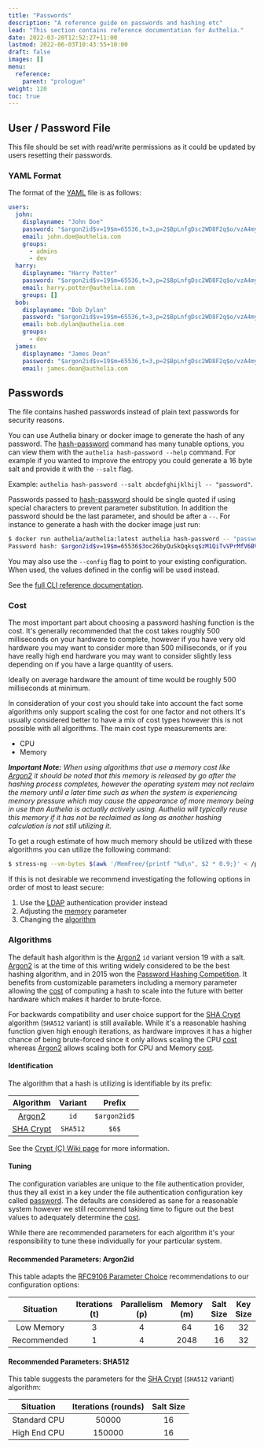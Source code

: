 ```yaml
---
title: "Passwords"
description: "A reference guide on passwords and hashing etc"
lead: "This section contains reference documentation for Authelia."
date: 2022-03-20T12:52:27+11:00
lastmod: 2022-06-03T10:43:55+10:00
draft: false
images: []
menu:
  reference:
    parent: "prologue"
weight: 120
toc: true
---
```


## User / Password File

This file should be set with read/write permissions as it could be updated by users resetting their passwords.

### YAML Format

The format of the [YAML] file is as follows:

```yaml
users:
  john:
    displayname: "John Doe"
    password: "$argon2id$v=19$m=65536,t=3,p=2$BpLnfgDsc2WD8F2q$o/vzA4myCqZZ36bUGsDY//8mKUYNZZaR0t4MFFSs+iM"
    email: john.doe@authelia.com
    groups:
      - admins
      - dev
  harry:
    displayname: "Harry Potter"
    password: "$argon2id$v=19$m=65536,t=3,p=2$BpLnfgDsc2WD8F2q$o/vzA4myCqZZ36bUGsDY//8mKUYNZZaR0t4MFFSs+iM"
    email: harry.potter@authelia.com
    groups: []
  bob:
    displayname: "Bob Dylan"
    password: "$argon2id$v=19$m=65536,t=3,p=2$BpLnfgDsc2WD8F2q$o/vzA4myCqZZ36bUGsDY//8mKUYNZZaR0t4MFFSs+iM"
    email: bob.dylan@authelia.com
    groups:
      - dev
  james:
    displayname: "James Dean"
    password: "$argon2id$v=19$m=65536,t=3,p=2$BpLnfgDsc2WD8F2q$o/vzA4myCqZZ36bUGsDY//8mKUYNZZaR0t4MFFSs+iM"
    email: james.dean@authelia.com
```

## Passwords

The file contains hashed passwords instead of plain text passwords for security reasons.

You can use Authelia binary or docker image to generate the hash of any password. The [hash-password] command has many
tunable options, you can view them with the `authelia hash-password --help` command. For example if you wanted to
improve the entropy you could generate a 16 byte salt and provide it with the `--salt` flag.

Example: `authelia hash-password --salt abcdefghijklhijl -- "password"`.

Passwords passed to [hash-password] should be single quoted if using special characters to prevent parameter
substitution. In addition the password should be the last parameter, and should be after a `--`. For instance to
generate a hash with the docker image just run:

```bash
$ docker run authelia/authelia:latest authelia hash-password -- "password"
Password hash: $argon2id$v=19$m=65536$3oc26byQuSkQqksq$zM1QiTvVPrMfV6BVLs2t4gM+af5IN7euO0VB6+Q8ZFs
```

You may also use the `--config` flag to point to your existing configuration. When used, the values defined in the
config will be used instead.

See the [full CLI reference documentation](../cli/authelia/authelia_hash-password.md).

### Cost

The most important part about choosing a password hashing function is the cost. It's generally recommended that the cost
takes roughly 500 milliseconds on your hardware to complete, however if you have very old hardware you may want to
consider more than 500 milliseconds, or if you have really high end hardware you may want to consider slightly less
depending on if you have a large quantity of users.

Ideally on average hardware the amount of time would be roughly 500 milliseconds at minimum.

In consideration of your cost you should take into account the fact some algorithms only support scaling the cost for
one factor and not others It's usually considered better to have a mix of cost types however this is not possible with
all algorithms. The main cost type measurements are:

- CPU
- Memory

_**Important Note:** When using algorithms that use a memory cost like [Argon2] it should be noted that this memory is
released by go after the hashing process completes, however the operating system may not reclaim the memory until a
later time such as when the system is experiencing memory pressure which may cause the appearance of more memory being
in use than Authelia is actually actively using. Authelia will typically reuse this memory if it has not be reclaimed as
long as another hashing calculation is not still utilizing it._

To get a rough estimate of how much memory should be utilized with these algorithms you can utilize the following
command:

```bash
$ stress-ng --vm-bytes $(awk '/MemFree/{printf "%d\n", $2 * 0.9;}' < /proc/meminfo)k --vm-keep -m 1
```

If this is not desirable we recommend investigating the following options in order of most to least secure:

1. Use the [LDAP](../../configuration/first-factor/ldap.md) authentication provider instead
2. Adjusting the [memory](../../configuration/first-factor/file.md#memory) parameter
3. Changing the [algorithm](../../configuration/first-factor/file.md#algorithm)

### Algorithms

The default hash algorithm is the [Argon2] `id` variant version 19 with a salt. [Argon2] is at the time of this writing
widely considered to be the best hashing algorithm, and in 2015 won the [Password Hashing Competition]. It benefits from
customizable parameters including a memory parameter allowing the [cost](#cost) of computing a hash to scale into the
future with better hardware which makes it harder to brute-force.

For backwards compatibility and user choice support for the [SHA Crypt] algorithm (`SHA512` variant) is still available.
While it's a reasonable hashing function given high enough iterations, as hardware improves it has a higher chance of
being brute-forced since it only allows scaling the CPU [cost](#cost) whereas [Argon2] allows scaling both for CPU and
Memory [cost](#cost).

#### Identification

The algorithm that a hash is utilizing is identifiable by its prefix:

|  Algorithm  | Variant  |    Prefix    |
|:-----------:|:--------:|:------------:|
|  [Argon2]   |   `id`   | `$argon2id$` |
| [SHA Crypt] | `SHA512` |    `$6$`     |

See the [Crypt (C) Wiki page](https://en.wikipedia.org/wiki/Crypt_(C)) for more information.

#### Tuning

The configuration variables are unique to the file authentication provider, thus they all exist in a key under the file
authentication configuration key called [password](../../configuration/first-factor/file.md#password). The defaults are
considered as sane for a reasonable system however we still recommend taking time to figure out the best values to
adequately determine the [cost](#cost).

While there are recommended parameters for each algorithm it's your responsibility to tune these individually for your
particular system.

#### Recommended Parameters: Argon2id

This table adapts the [RFC9106 Parameter Choice] recommendations to our configuration options:

|  Situation  | Iterations (t) | Parallelism (p) | Memory (m) | Salt Size | Key Size |
|:-----------:|:--------------:|:---------------:|:----------:|:---------:|:--------:|
| Low Memory  |       3        |        4        |     64     |    16     |    32    |
| Recommended |       1        |        4        |    2048    |    16     |    32    |

#### Recommended Parameters: SHA512

This table suggests the parameters for the [SHA Crypt] (`SHA512` variant) algorithm:

|  Situation   | Iterations (rounds) | Salt Size |
|:------------:|:-------------------:|:---------:|
| Standard CPU |        50000        |    16     |
| High End CPU |       150000        |    16     |

[RFC9106 Parameter Choice]: https://www.rfc-editor.org/rfc/rfc9106.html#section-4
[YAML]: https://yaml.org/
[Argon2]: https://www.rfc-editor.org/rfc/rfc9106.html
[SHA Crypt]: https://www.akkadia.org/drepper/SHA-crypt.txt
[hash-password]: ../cli/authelia/authelia_hash-password.md
[Password Hashing Competition]: https://en.wikipedia.org/wiki/Password_Hashing_Competition
